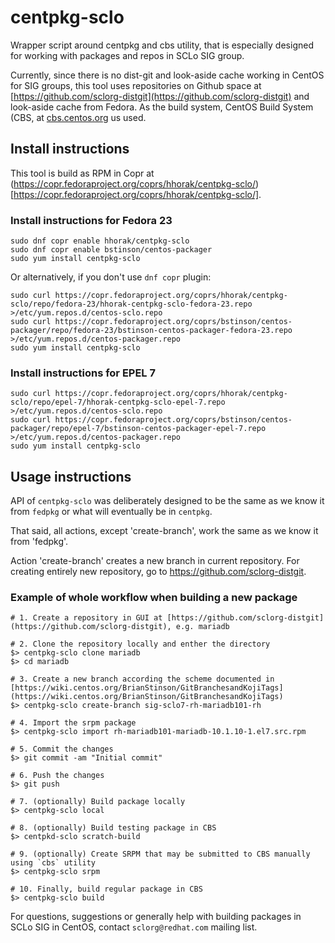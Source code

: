 # centpkg-sclo

Wrapper script around centpkg and cbs utility, that is especially designed for working with packages and repos in SCLo SIG group.

Currently, since there is no dist-git and look-aside cache working in CentOS for SIG groups, this tool uses repositories on Github space at [https://github.com/sclorg-distgit](https://github.com/sclorg-distgit) and look-aside cache from Fedora. As the build system, CentOS Build System (CBS, at [cbs.centos.org](http://cbs.centos.org) us used.

## Install instructions

This tool is build as RPM in Copr at (https://copr.fedoraproject.org/coprs/hhorak/centpkg-sclo/)[https://copr.fedoraproject.org/coprs/hhorak/centpkg-sclo/].

### Install instructions for Fedora 23
```
sudo dnf copr enable hhorak/centpkg-sclo
sudo dnf copr enable bstinson/centos-packager
sudo yum install centpkg-sclo
```

Or alternatively, if you don't use `dnf copr` plugin:

```
sudo curl https://copr.fedoraproject.org/coprs/hhorak/centpkg-sclo/repo/fedora-23/hhorak-centpkg-sclo-fedora-23.repo >/etc/yum.repos.d/centos-sclo.repo
sudo curl https://copr.fedoraproject.org/coprs/bstinson/centos-packager/repo/fedora-23/bstinson-centos-packager-fedora-23.repo >/etc/yum.repos.d/centos-packager.repo
sudo yum install centpkg-sclo
```

### Install instructions for EPEL 7
```
sudo curl https://copr.fedoraproject.org/coprs/hhorak/centpkg-sclo/repo/epel-7/hhorak-centpkg-sclo-epel-7.repo >/etc/yum.repos.d/centos-sclo.repo
sudo curl https://copr.fedoraproject.org/coprs/bstinson/centos-packager/repo/epel-7/bstinson-centos-packager-epel-7.repo >/etc/yum.repos.d/centos-packager.repo
sudo yum install centpkg-sclo
```

## Usage instructions

API of `centpkg-sclo` was deliberately designed to be the same as we know it from `fedpkg` or what will eventually be in `centpkg`.

That said, all actions, except 'create-branch', work the same as we know it from 'fedpkg'.

Action 'create-branch' creates a new branch in current repository. For creating entirely new repository, go to https://github.com/sclorg-distgit.

### Example of whole workflow when building a new package
```
# 1. Create a repository in GUI at [https://github.com/sclorg-distgit](https://github.com/sclorg-distgit), e.g. mariadb

# 2. Clone the repository locally and enther the directory
$> centpkg-sclo clone mariadb
$> cd mariadb

# 3. Create a new branch according the scheme documented in [https://wiki.centos.org/BrianStinson/GitBranchesandKojiTags](https://wiki.centos.org/BrianStinson/GitBranchesandKojiTags)
$> centpkg-sclo create-branch sig-sclo7-rh-mariadb101-rh

# 4. Import the srpm package
$> centpkg-sclo import rh-mariadb101-mariadb-10.1.10-1.el7.src.rpm

# 5. Commit the changes
$> git commit -am "Initial commit"

# 6. Push the changes
$> git push

# 7. (optionally) Build package locally
$> centpkg-sclo local

# 8. (optionally) Build testing package in CBS
$> centpkd-sclo scratch-build

# 9. (optionally) Create SRPM that may be submitted to CBS manually using `cbs` utility
$> centpkg-sclo srpm

# 10. Finally, build regular package in CBS
$> centpkg-sclo build
```

For questions, suggestions or generally help with building packages in SCLo SIG in CentOS, contact `sclorg@redhat.com` mailing list.
